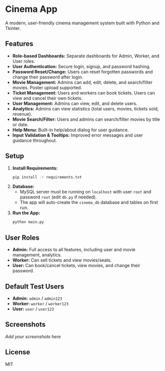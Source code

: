 # Cinema App

A modern, user-friendly cinema management system built with Python and Tkinter.

## Features

- **Role-based Dashboards:** Separate dashboards for Admin, Worker, and User roles.
- **User Authentication:** Secure login, signup, and password hashing.
- **Password Reset/Change:** Users can reset forgotten passwords and change their password after login.
- **Movie Management:** Admins can add, edit, delete, and search/filter movies. Poster upload supported.
- **Ticket Management:** Users and workers can book tickets. Users can view and cancel their own tickets.
- **User Management:** Admins can view, edit, and delete users.
- **Analytics:** Admins can view statistics (total users, movies, tickets sold, revenue).
- **Movie Search/Filter:** Users and admins can search/filter movies by title or date.
- **Help Menu:** Built-in help/about dialog for user guidance.
- **Input Validation & Tooltips:** Improved error messages and user guidance throughout.

## Setup

1. **Install Requirements:**
   ```bash
   pip install -r requirements.txt
   ```
2. **Database:**
   - MySQL server must be running on `localhost` with user `root` and password `root` (edit `db.py` if needed).
   - The app will auto-create the `cinema_db` database and tables on first run.
3. **Run the App:**
   ```bash
   python main.py
   ```

## User Roles

- **Admin:** Full access to all features, including user and movie management, analytics.
- **Worker:** Can sell tickets and view movies/seats.
- **User:** Can book/cancel tickets, view movies, and change their password.

## Default Test Users

- **Admin:** `admin` / `admin123`
- **Worker:** `worker` / `worker123`
- **User:** `user` / `user123`

## Screenshots

_Add your screenshots here_

## License

MIT
